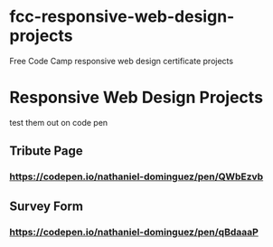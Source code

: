 # fcc-responsive-web-design-projects
Free Code Camp responsive web design certificate projects

# Responsive Web Design Projects
test them out on code pen

## Tribute Page 
### https://codepen.io/nathaniel-dominguez/pen/QWbEzvb

## Survey Form
### https://codepen.io/nathaniel-dominguez/pen/qBdaaaP